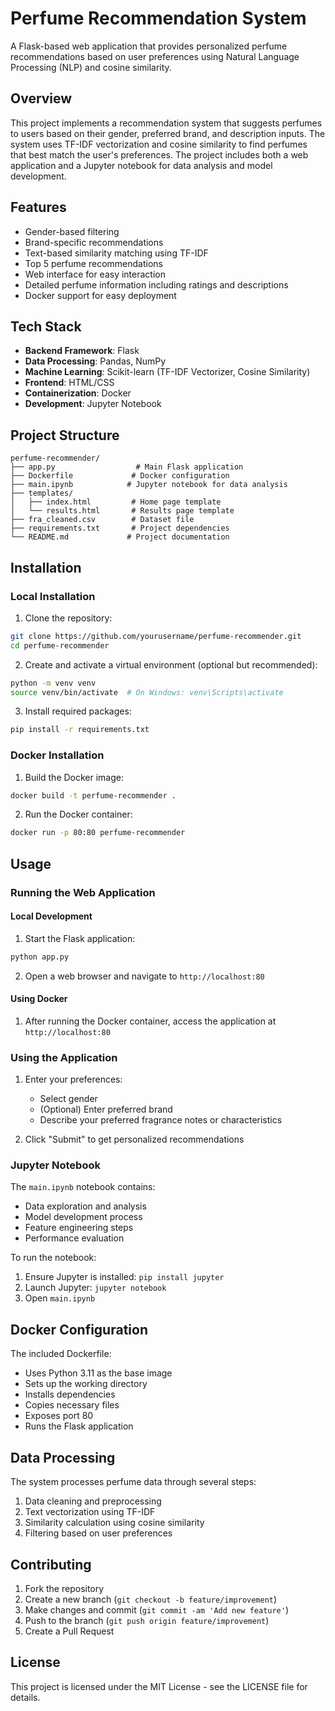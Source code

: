 # Perfume Recommendation System

A Flask-based web application that provides personalized perfume recommendations based on user preferences using Natural Language Processing (NLP) and cosine similarity.

## Overview

This project implements a recommendation system that suggests perfumes to users based on their gender, preferred brand, and description inputs. The system uses TF-IDF vectorization and cosine similarity to find perfumes that best match the user's preferences. The project includes both a web application and a Jupyter notebook for data analysis and model development.

## Features

- Gender-based filtering
- Brand-specific recommendations
- Text-based similarity matching using TF-IDF
- Top 5 perfume recommendations
- Web interface for easy interaction
- Detailed perfume information including ratings and descriptions
- Docker support for easy deployment

## Tech Stack

- **Backend Framework**: Flask
- **Data Processing**: Pandas, NumPy
- **Machine Learning**: Scikit-learn (TF-IDF Vectorizer, Cosine Similarity)
- **Frontend**: HTML/CSS
- **Containerization**: Docker
- **Development**: Jupyter Notebook

## Project Structure

```
perfume-recommender/
├── app.py                  # Main Flask application
├── Dockerfile             # Docker configuration
├── main.ipynb            # Jupyter notebook for data analysis
├── templates/             
│   ├── index.html         # Home page template
│   └── results.html       # Results page template
├── fra_cleaned.csv        # Dataset file
├── requirements.txt       # Project dependencies
└── README.md             # Project documentation
```

## Installation

### Local Installation

1. Clone the repository:
```bash
git clone https://github.com/yourusername/perfume-recommender.git
cd perfume-recommender
```

2. Create and activate a virtual environment (optional but recommended):
```bash
python -m venv venv
source venv/bin/activate  # On Windows: venv\Scripts\activate
```

3. Install required packages:
```bash
pip install -r requirements.txt
```

### Docker Installation

1. Build the Docker image:
```bash
docker build -t perfume-recommender .
```

2. Run the Docker container:
```bash
docker run -p 80:80 perfume-recommender
```

## Usage

### Running the Web Application

#### Local Development
1. Start the Flask application:
```bash
python app.py
```

2. Open a web browser and navigate to `http://localhost:80`

#### Using Docker
1. After running the Docker container, access the application at `http://localhost:80`

### Using the Application

1. Enter your preferences:
   - Select gender
   - (Optional) Enter preferred brand
   - Describe your preferred fragrance notes or characteristics

2. Click "Submit" to get personalized recommendations

### Jupyter Notebook

The `main.ipynb` notebook contains:
- Data exploration and analysis
- Model development process
- Feature engineering steps
- Performance evaluation

To run the notebook:
1. Ensure Jupyter is installed: `pip install jupyter`
2. Launch Jupyter: `jupyter notebook`
3. Open `main.ipynb`


## Docker Configuration

The included Dockerfile:
- Uses Python 3.11 as the base image
- Sets up the working directory
- Installs dependencies
- Copies necessary files
- Exposes port 80
- Runs the Flask application

## Data Processing

The system processes perfume data through several steps:
1. Data cleaning and preprocessing
2. Text vectorization using TF-IDF
3. Similarity calculation using cosine similarity
4. Filtering based on user preferences

## Contributing

1. Fork the repository
2. Create a new branch (`git checkout -b feature/improvement`)
3. Make changes and commit (`git commit -am 'Add new feature'`)
4. Push to the branch (`git push origin feature/improvement`)
5. Create a Pull Request

## License

This project is licensed under the MIT License - see the LICENSE file for details.
